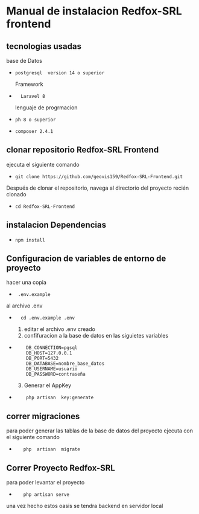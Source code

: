 #  Manual de instalacion Redfox-SRL frontend
##  tecnologias usadas
base de Datos
*     postgresql  version 14 o superior 
  Framework
*       Laravel 8
  lenguaje de progrmacion
*     ph 8 o superior


*     composer 2.4.1
##  clonar repositorio Redfox-SRL Frontend
ejecuta el siguiente comando
*     git clone https://github.com/geovis159/Redfox-SRL-Frontend.git
Después de clonar el repositorio, navega al directorio del proyecto recién clonado
*     cd Redfox-SRL-Frontend

##  instalacion Dependencias

*     npm install 
##  Configuracion de variables  de entorno de proyecto
hacer una copia
*      .env.example  
al archivo   .env
*       cd .env.example .env
   1. editar el archivo .env  creado
   2.  confifuracion a la base de datos en las siguietes variables

*         DB_CONNECTION=pgsql
          DB_HOST=127.0.0.1
          DB_PORT=5432
          DB_DATABASE=nombre_base_datos
          DB_USERNAME=usuario
          DB_PASSWORD=contraseña
  3. Generar el AppKey
*         php artisan  key:generate

##  correr migraciones
para poder generar  las tablas de la base de datos del proyecto  ejecuta con el siguiente comando
*        php  artisan  migrate 
##  Correr Proyecto Redfox-SRL

para poder levantar el proyecto
*        php artisan serve
una vez hecho estos oasis se tendra backend en servidor local  






